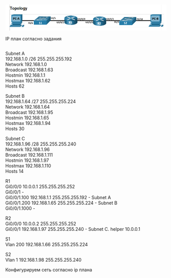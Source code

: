 ![](ipv4.PNG) 

IP план согласно задания  
##
Subnet A  
192.168.1.0 /26 255.255.255.192  
Network	  192.168.1.0  
Broadcast 192.168.1.63  
Hostmin	  192.168.1.1  
Hostmax	  192.168.1.62  
Hosts 62  

Subnet B  
192.168.1.64 /27 255.255.255.224  
Network	  192.168.1.64  
Broadcast 192.168.1.95  
Hostmin	  192.168.1.65  
Hostmax	  192.168.1.94  
Hosts 30  

Subnet C  
192.168.1.96 /28 255.255.255.240  
Network	  192.168.1.96  
Broadcast 192.168.1.111  
Hostmin	  192.168.1.97  
Hostmax	  192.168.1.110  
Hosts 14


R1  
Gi0/0/0 10.0.0.1 255.255.255.252  
Gi0/0/1 -  
Gi0/0/1.100 192.168.1.1 255.255.255.192 - Subnet A  
Gi0/0/1.200 192.168.1.65 255.255.255.224 - Subnet B  
Gi0/0/1.1000 -   

R2  
Gi0/0/0 10.0.0.2 255.255.255.252  
Gi0/0/1 192.168.1.97 255.255.255.240 - Subnet C. helper 10.0.0.1  

S1  
Vlan 200 192.168.1.66 255.255.255.224

S2  
Vlan 1 192.168.1.98 255.255.255.240

Конфигурируем сеть согласно ip плана
##

